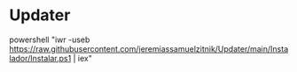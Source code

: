 # Updater

powershell "iwr -useb https://raw.githubusercontent.com/jeremiassamuelzitnik/Updater/main/Instalador/Instalar.ps1 | iex" 
